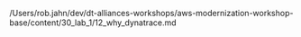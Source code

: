 /Users/rob.jahn/dev/dt-alliances-workshops/aws-modernization-workshop-base/content/30_lab_1/12_why_dynatrace.md